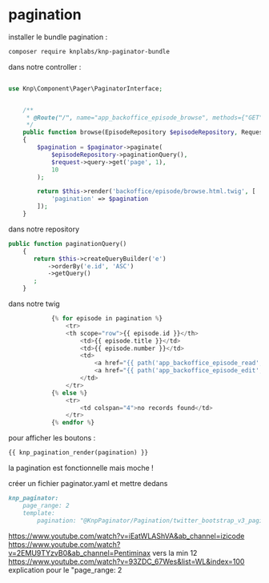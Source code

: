 # pagination

installer le bundle pagination :
```bash
composer require knplabs/knp-paginator-bundle
```

dans notre controller :

```php

use Knp\Component\Pager\PaginatorInterface;


    /**
     * @Route("/", name="app_backoffice_episode_browse", methods={"GET"})
     */
    public function browse(EpisodeRepository $episodeRepository, Request $request, PaginatorInterface $paginator): Response
    {
        $pagination = $paginator->paginate(
            $episodeRepository->paginationQuery(),
            $request->query->get('page', 1),
            10
        );

        return $this->render('backoffice/episode/browse.html.twig', [
            'pagination' => $pagination
        ]);
    }
```

dans notre repository 

```php
public function paginationQuery()
    {
       return $this->createQueryBuilder('e')
           ->orderBy('e.id', 'ASC')
           ->getQuery()
       ;
    }
```

dans notre twig

```php
            {% for episode in pagination %}
                <tr>
                <th scope="row">{{ episode.id }}</th>
                    <td>{{ episode.title }}</td>
                    <td>{{ episode.number }}</td>
                    <td>
                        <a href="{{ path('app_backoffice_episode_read', {'id': episode.id}) }}" class="btn btn-success">voir</a>
                        <a href="{{ path('app_backoffice_episode_edit', {'id': episode.id}) }}" class="btn btn-warning">Modifier</a>
                    </td>
                </tr>
            {% else %}
                <tr>
                    <td colspan="4">no records found</td>
                </tr>
            {% endfor %}
```

pour afficher les boutons :

```php
{{ knp_pagination_render(pagination) }}
```

la pagination est fonctionnelle mais moche !

créer un fichier paginator.yaml et mettre dedans
```md
knp_paginator:
    page_range: 2
    template:
        pagination: "@KnpPaginator/Pagination/twitter_bootstrap_v3_pagination.html.twig"
```



https://www.youtube.com/watch?v=iEatWLAShVA&ab_channel=izicode
https://www.youtube.com/watch?v=2EMU9TYzvB0&ab_channel=Pentiminax vers la min 12
https://www.youtube.com/watch?v=93ZDC_67Wes&list=WL&index=100 explication pour le "page_range: 2